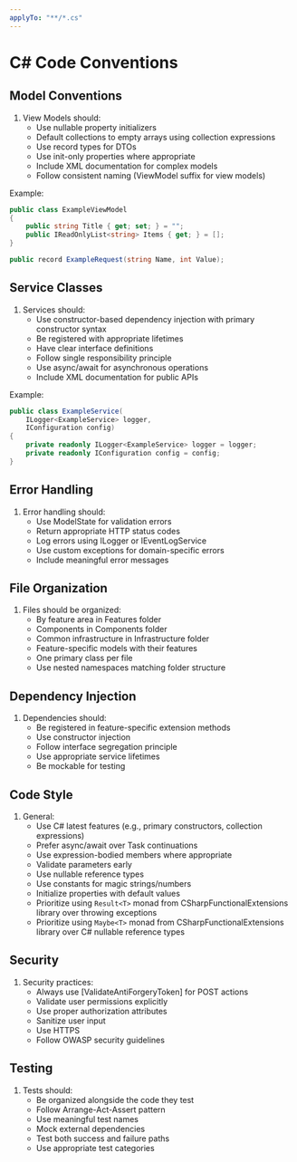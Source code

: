 ```yaml
---
applyTo: "**/*.cs"
---
```


# C# Code Conventions

## Model Conventions

1. View Models should:
   - Use nullable property initializers
   - Default collections to empty arrays using collection expressions
   - Use record types for DTOs
   - Use init-only properties where appropriate
   - Include XML documentation for complex models
   - Follow consistent naming (ViewModel suffix for view models)

Example:

```csharp
public class ExampleViewModel
{
    public string Title { get; set; } = "";
    public IReadOnlyList<string> Items { get; } = [];
}

public record ExampleRequest(string Name, int Value);
```

## Service Classes

1. Services should:
   - Use constructor-based dependency injection with primary constructor syntax
   - Be registered with appropriate lifetimes
   - Have clear interface definitions
   - Follow single responsibility principle
   - Use async/await for asynchronous operations
   - Include XML documentation for public APIs

Example:

```csharp
public class ExampleService(
    ILogger<ExampleService> logger,
    IConfiguration config)
{
    private readonly ILogger<ExampleService> logger = logger;
    private readonly IConfiguration config = config;
}
```

## Error Handling

1. Error handling should:
   - Use ModelState for validation errors
   - Return appropriate HTTP status codes
   - Log errors using ILogger or IEventLogService
   - Use custom exceptions for domain-specific errors
   - Include meaningful error messages

## File Organization

1. Files should be organized:
   - By feature area in Features folder
   - Components in Components folder
   - Common infrastructure in Infrastructure folder
   - Feature-specific models with their features
   - One primary class per file
   - Use nested namespaces matching folder structure

## Dependency Injection

1. Dependencies should:
   - Be registered in feature-specific extension methods
   - Use constructor injection
   - Follow interface segregation principle
   - Use appropriate service lifetimes
   - Be mockable for testing

## Code Style

1. General:
   - Use C# latest features (e.g., primary constructors, collection expressions)
   - Prefer async/await over Task continuations
   - Use expression-bodied members where appropriate
   - Validate parameters early
   - Use nullable reference types
   - Use constants for magic strings/numbers
   - Initialize properties with default values
   - Prioritize using `Result<T>` monad from CSharpFunctionalExtensions library
     over throwing exceptions
   - Prioritize using `Maybe<T>` monad from CSharpFunctionalExtensions library
     over C# nullable reference types

## Security

1. Security practices:
   - Always use [ValidateAntiForgeryToken] for POST actions
   - Validate user permissions explicitly
   - Use proper authorization attributes
   - Sanitize user input
   - Use HTTPS
   - Follow OWASP security guidelines

## Testing

1. Tests should:
   - Be organized alongside the code they test
   - Follow Arrange-Act-Assert pattern
   - Use meaningful test names
   - Mock external dependencies
   - Test both success and failure paths
   - Use appropriate test categories
